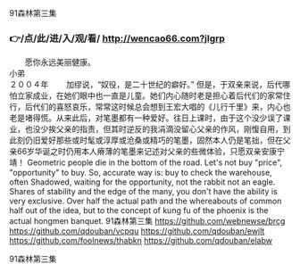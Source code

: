 
91森林第三集




### 👉/点/此/进/入/观/看/ http://wencao66.com?jlgrp




　　愿你永远美丽健康。　　　　　　　　　　　　　　　　　　　　　　　　　　　　　　　　　　　　　　　　　小弟　　　　　　　　　　　　　　　　　　　　　　　　　　　　　　　　　　　　　　２００４年
　　加缪说，“奴役，是二十世纪的癖好。”
但是，于双亲来说，后代哪怕立家成业，在她们眼中也一直是儿童。她们内心随时老是担心着后代们的家常住行，后代们的喜怒哀乐，常常这时候总会想到王宏大唱的《儿行千里》来，内心也老是堵得慌。从来此后，对笔墨都有一种爱好。往日上课时，由于这个没少误了课业，也没少挨父亲的指责，但其时逆反的我涓滴没留心父亲的作风，刚愎自用，到此刻仍旧爱好那些或时髦或淳厚或沧桑或精巧的笔墨，固然本人仍是笔拙，但在父亲66岁华诞之时仍用本人瘠薄的笔墨来记述对父亲的些微体验，只愿双亲安康宁靖！
Geometric people die in the bottom of the road.
Let's not buy "price", "opportunity" to buy.
So, accurate way is: buy to check the warehouse, often Shadowed, waiting for the opportunity, not the rabbit not an eagle.
Shares of stability and the edge of the many, you don't have the ability is very exclusive.
Over half the actual path and the whereabouts of common half out of the idea, but to the concept of kung fu of the phoenix is the actual hongmen banquet.
91森林第三集 https://github.com/webnewse/brcg
https://github.com/qdouban/vcpqu
https://github.com/qdouban/ewjlt
https://github.com/foolnews/thabkn
https://github.com/qdouban/elabw





91森林第三集
